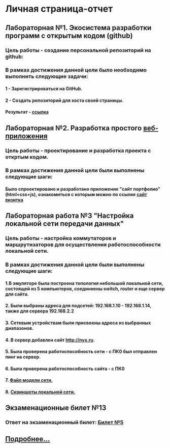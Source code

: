 # Личная страница-отчет
## Лабораторная №1. Экосистема разработки программ с открытым кодом (github)
### Цель работы - создание персональной репозиторий на github:
### В рамках достижения данной цели было необходимо выполнить следующие задачи:
#### 1 - Зарегистрироваться на GitHub.
#### 2 - Создать репозиторий для хоста своей страницы.
#### Результат - [ссылка](https://github.com/Alexevdokim/start)
## Лабораторная №2. Разработка простого [веб-приложения](https://github.com/Alexevdokim/project)
### Цель работы - проектирование и разработка проекта с откртым кодом.
### В рамках достижения данной цели были выполнены следующие шаги:
#### Было спроектировано и разработано приложение "сайт портфолио" (html+css+js),  ознакомиться с которым можно по ссылке [сайт визитка](https://alexevdokim.github.io/project/)
## Лабораторная работа №3 "Настройка локальной сети передачи данных" 
### Цель работы - настройка коммутаторов и маршрутизаторов для осуществления работоспособности локальной сети.
### В рамках достижения данной цели были выполнены следующие шаги:
#### 1.В эмуляторе была построена топология небольшой локальной сети, состоящей из 5 компьютеров, соединнены switch, router и еще сервер для сайта.
#### 2. Были выбраны адреса для подсетей: 192.168.1.10 - 192.168.1.14, также для сервера 192.168.2.2
#### 3. Сетевым устройствам были присвоены адреса из выбранных диапазонов.
#### 4. В сервер добавлен сайт http://nyx.ru.
#### 5. Была проверена работоспособность сети - с ПК0 был отправлен пинг на сервер.
#### 6. Была проверена работоспособность сайта - с ПК0
#### 7. [Файл модели сети.](https://github.com/M-D-N/stankinLab3/blob/main/Lab3/Lab3.pkt)
#### 8. [Скриншоты локальной сети.](https://github.com/M-D-N/stankinLab3/tree/main/Lab3)
## Экзаменационные билет №13
### Ответ на экзаменационный билет: [Билет №5](https://docs.google.com/document/d/1fsrdIR9EU7WEpb7_9MV4_BorNIlT6wuL/edit?usp=sharing&ouid=106014295578251275676&rtpof=true&sd=true)
## [Подробнее...](https://m-d-n.github.io/stankinLabs/)

